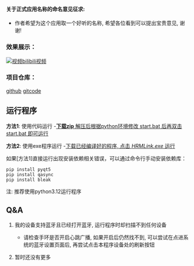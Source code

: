 #### 关于正式应用名称的命名意见征求:
- 作者希望为这个应用取一个好听的名称, 希望各位看到可以提出宝贵意见, 谢谢!

### 效果展示：
[![视频](https://i1.hdslb.com/bfs/archive/3b60eb45c7b24938e62cdd3f3bc28e56ff5d8e2c.jpg@308w_174h)bilibili视频](https://www.bilibili.com/video/BV1VsEbzeE1N)

### 项目仓库：
[github](https://github.com/lin15266115/HeartRateMonitor)
[gitcode](https://gitcode.com/lin15266115/HeartBeat)

## 运行程序

**方法1**: 使用代码运行 -<u>**下载zip** 解压后根据python环境修改 [start.bat](start.bat) 后再双击 [start.bat](start.bat) 即可运行</u>

**方法2**: 使用exe程序运行 -<u>下载已经编译好的程序, 点击 *HRMLink.exe* 运行</u>

如果[方法1]直接运行出现安装依赖相关错误，可以通过命令行手动安装依赖库：

    pip install pyqt5
    pip install qasync
    pip install bleak

注: 推荐使用python3.12运行程序

## Q&A
1. 我的设备支持蓝牙且已经打开蓝牙, 运行程序时却扫描不到任何设备
	- 请检查手环是否开启心跳广播, 如果开启后仍然找不到, 可以尝试在点进系统的蓝牙设置页面后, 再尝试点击本程序设备处的刷新按钮

2. 暂时还没有更多
